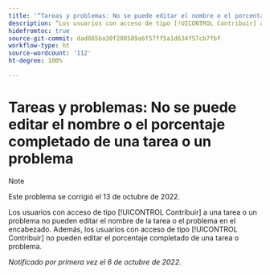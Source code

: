 ```yaml
---
title: '“Tareas y problemas: No se puede editar el nombre o el porcentaje completado de una tarea o un problema”'
description: “Los usuarios con acceso de tipo [!UICONTROL Contribuir] a una tarea o un problema no pueden editar el nombre de la tarea o el problema en el encabezado. Además, los usuarios con acceso de tipo [!UICONTROL Contribuir] no pueden editar el porcentaje completado de una tarea o un problema.”
hidefromtoc: true
source-git-commit: dad865ba30f208589a6f57ff5a1d634f57cb7fbf
workflow-type: ht
source-wordcount: '112'
ht-degree: 100%

---
```



# Tareas y problemas: No se puede editar el nombre o el porcentaje completado de una tarea o un problema

>[!NOTE]
>
>Este problema se corrigió el 13 de octubre de 2022.

Los usuarios con acceso de tipo [!UICONTROL Contribuir] a una tarea o un problema no pueden editar el nombre de la tarea o el problema en el encabezado. Además, los usuarios con acceso de tipo [!UICONTROL Contribuir] no pueden editar el porcentaje completado de una tarea o problema.

_Notificado por primera vez el 6 de octubre de 2022._

